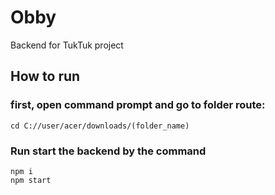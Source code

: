 # Obby
Backend for TukTuk project

## How to run 
### first, open command prompt and go to folder route:
```
cd C://user/acer/downloads/(folder_name)
```
### Run start the backend by the command
```
npm i
npm start
```

